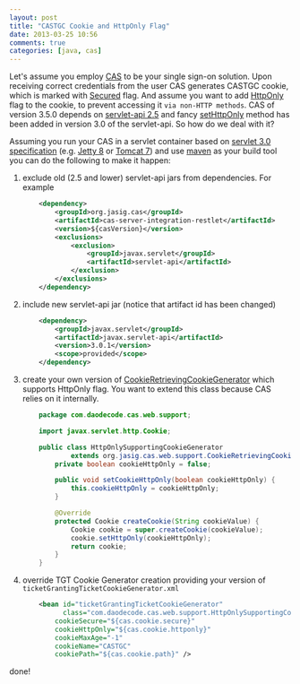 ```yaml
---
layout: post
title: "CASTGC Cookie and HttpOnly Flag"
date: 2013-03-25 10:56
comments: true
categories: [java, cas]
---
```


Let's assume you employ [CAS](http://www.jasig.org/cas) to be your single sign-on solution. Upon receiving correct credentials from the user CAS generates CASTGC cookie,
   which is marked with [Secured](http://en.wikipedia.org/wiki/HTTP_cookie#Secure_and_HttpOnly) flag. And assume you want to add [HttpOnly](http://en.wikipedia.org/wiki/HTTP_cookie#Secure_and_HttpOnly)
   flag to the cookie, to prevent accessing it `via non-HTTP methods`.
   CAS of version 3.5.0 depends on [servlet-api 2.5](http://download.oracle.com/otndocs/jcp/servlet-2.5-mrel-eval-oth-JSpec/) and fancy [setHttpOnly](http://docs.oracle.com/javaee/6/api/javax/servlet/http/Cookie.html#setHttpOnly\(boolean\))
   method has been added in version 3.0 of the servlet-api. So how do we deal with it?

Assuming you run your CAS in a servlet container based on [servlet 3.0 specification](http://download.oracle.com/otndocs/jcp/servlet-3.0-fr-oth-JSpec/)
 (e.g. [Jetty 8](http://eclipse.org/jetty/) or [Tomcat 7](http://tomcat.apache.org/download-70.cgi)) and use [maven](http://maven.apache.org/) as your build tool you can do the following to make it happen:

<ol>
<li> exclude old (2.5 and lower) servlet-api jars from dependencies. For example

```xml
    <dependency>
        <groupId>org.jasig.cas</groupId>
        <artifactId>cas-server-integration-restlet</artifactId>
        <version>${casVersion}</version>
        <exclusions>
            <exclusion>
                <groupId>javax.servlet</groupId>
                <artifactId>servlet-api</artifactId>
            </exclusion>
        </exclusions>
    </dependency>
```
</li>
<li> include new servlet-api jar (notice that artifact id has been changed)

``` xml
    <dependency>
        <groupId>javax.servlet</groupId>
        <artifactId>javax.servlet-api</artifactId>
        <version>3.0.1</version>
        <scope>provided</scope>
    </dependency>
```
</li>
<li> create your own version of <a href="https://github.com/Jasig/cas/blob/master/cas-server-webapp/src/main/java/org/jasig/cas/web/support/CookieRetrievingCookieGenerator.java">CookieRetrievingCookieGenerator</a>
which supports HttpOnly flag. You want to extend this class because CAS relies on it internally.

``` java
    package com.daodecode.cas.web.support;

    import javax.servlet.http.Cookie;

    public class HttpOnlySupportingCookieGenerator
            extends org.jasig.cas.web.support.CookieRetrievingCookieGenerator {
        private boolean cookieHttpOnly = false;

        public void setCookieHttpOnly(boolean cookieHttpOnly) {
            this.cookieHttpOnly = cookieHttpOnly;
        }

        @Override
        protected Cookie createCookie(String cookieValue) {
            Cookie cookie = super.createCookie(cookieValue);
            cookie.setHttpOnly(cookieHttpOnly);
            return cookie;
        }
    }
```
</li>
<li> override TGT Cookie Generator creation providing your version of <code>ticketGrantingTicketCookieGenerator.xml</code>

``` xml
    <bean id="ticketGrantingTicketCookieGenerator"
          class="com.daodecode.cas.web.support.HttpOnlySupportingCookieGenerator"
	    cookieSecure="${cas.cookie.secure}"
        cookieHttpOnly="${cas.cookie.httponly}"
        cookieMaxAge="-1"
		cookieName="CASTGC"
		cookiePath="${cas.cookie.path}" />
```
</li>
</ol>
done!